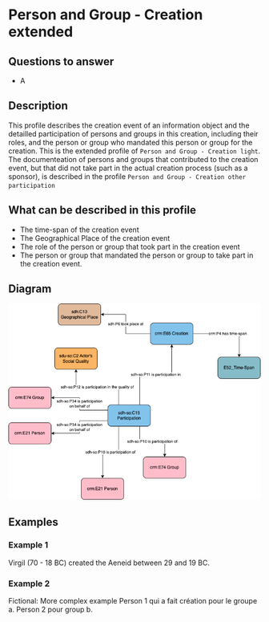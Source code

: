 # Person and Group - Creation extended

## Questions to answer

- A

## Description

This profile describes the creation event of an information object and the detailled participation of persons and groups in this creation, including their roles, and the person or group who mandated this person or group for the creation.
This is the extended profile of `Person and Group - Creation light`.
The documenteation of persons and groups that contributed to the creation event, but that did not take part in the actual creation process (such as a sponsor), is described in the profile `Person and Group - Creation other participation`

## What can be described in this profile

- The time-span of the creation event
- The Geographical Place of the creation event
- The role of the person or group that took part in the creation event
- The person or group that mandated the person or group to take part in the creation event.

## Diagram

![Alt text](<Diagrams/GV_Profile_Person-Actor's Creation Extended.drawio.png>)

## Examples

### Example 1

Virgil (70 - 18 BC) created the Aeneid between 29 and 19 BC.

### Example 2

Fictional: More complex example
Person 1 qui a fait création pour le groupe a. Person 2 pour group b.
